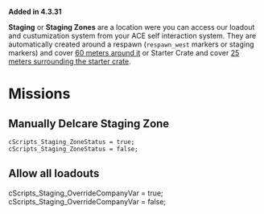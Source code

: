 **Added in 4.3.31**
 
**Staging** or **Staging Zones** are a location were you can access our loadout and custumization system from your ACE self interaction system. They are automatically created around a respawn (`respawn_west` markers or staging markers) and cover [60 meters around it](https://github.com/7Cav/cScripts/blob/master/cScripts/CavFnc/functions/init/fn_initStaging.sqf#L36) or Starter Crate and cover [25 meters surrounding the starter crate](https://github.com/7Cav/cScripts/blob/master/cScripts/CavFnc/functions/logistics/fn_doStarterCrate.sqf#L99).

# Missions 
## Manually Delcare Staging Zone
```
cScripts_Staging_ZoneStatus = true;
cScripts_Staging_ZoneStatus = false;
```
## Allow all loadouts
cScripts_Staging_OverrideCompanyVar = true;
cScripts_Staging_OverrideCompanyVar = false;
